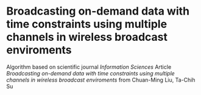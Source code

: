 # Broadcasting on-demand data with time constraints using multiple channels in wireless broadcast enviroments

Algorithm based on scientific journal *Information Sciences* 
Article *Broadcasting on-demand data with time constraints using multiple channels in wireless broadcast enviroments* from Chuan-Ming Liu, Ta-Chih Su
